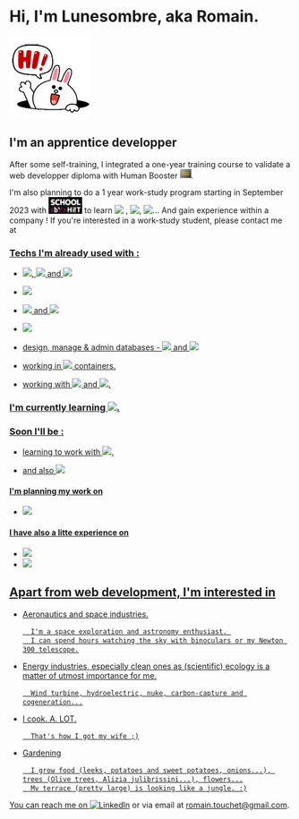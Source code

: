 
<h1>Hi, I'm Lunesombre, aka Romain.</h1>


<img src="images/hello_rabbit.gif" title="Hello Rabbit" alt="Rabbit saying hello">


<h2>I'm an apprentice developper</h2>

<p>After some self-training, I integrated a one-year training course to validate a web developper diploma with Human Booster <a href="https://humanbooster.com/"><img src="images/Logo_HB.png" title="Human Booster" alt="Human Booster" width=20px></a>.
</p>

<p> I'm also planning to do a 1 year work-study program starting in September 2023 with <a href="http://www.school-by-hiit.fr/"><img src="images/SchoolByHiit.png"
title="School by Hiit" alt="School by Hiit" width=60px></a> to learn <img src="https://img.shields.io/badge/-Java-black?style=plastic"> , <img src="https://img.shields.io/badge/-spring-black?logo=spring&logoColor=6DB33F&style=plastic">, <img src="https://img.shields.io/badge/-hibernate-black?logo=hibernate&logoColor=59666C&style=plastic">... And gain experience within a company ! 
If you're interested in a work-study student, please contact me at <a href="romain.touchet+github@gmail.com"
</p>

<h3>Techs I'm already used with :</h3>

- <img src="https://img.shields.io/badge/-HTML5-black?logo=HTML5&style=plastic">, <img src="https://img.shields.io/badge/-CSS3-black?logo=CSS3&logoColor=2965f1&style=plastic"> and <img src="https://img.shields.io/badge/-Bootstrap-black?logo=Bootstrap&logoColor=blueviolet&style=plastic">

- <img src="https://img.shields.io/badge/-JavaScript-black?logo=JavaScript&logoColor=F0DB4F&style=plastic">

- <img src="https://img.shields.io/badge/-PHP-black?logo=PHP&logoColor=777BB3&style=plastic"> and <img src="https://img.shields.io/badge/-Symfony-black?logo=Symfony&logoColor=white&style=plastic">

- <img src="https://img.shields.io/badge/-Git-black?logo=Git&logoColor=f34f29&style=plastic">

- design, manage & admin databases - <img src="https://img.shields.io/badge/-SQL-black?&logoColor=2965f1&style=plastic"> and <img src="https://img.shields.io/badge/-MySQL-black?logo=MySQL&logoColor=4479A1&style=plastic">

- working in <img src="https://img.shields.io/badge/-Docker-black?logo=Docker&logoColor=2496ED&style=plastic"> containers.
    
- working with <img src="https://img.shields.io/badge/-Linux-black?logo=Linux&logoColor=white&style=plastic"> and <img src="https://img.shields.io/badge/-Ubuntu-black?logo=Ubuntu&logoColor=E95420&style=plastic">.

<h3>I'm currently learning  <img src="https://img.shields.io/badge/-TypeScript-black?logo=typescript&logoColor=3178C6&style=plastic">.

<h3>Soon I'll be :</h3>
<p>
     
- learning to work with <img src="https://img.shields.io/badge/-Angular-black?logo=Angular&logoColor=c3002f&style=plastic">.
     
- and also <img src="https://img.shields.io/badge/-Wordpress-black?logo=Wordpress&logoColor=21759b&style=plastic">
     
</p>


<h4>I'm planning my work on </h4>
     
- <img src="https://img.shields.io/badge/-Notion-black?logo=Notion&logoColor=FFFFFF&style=plastic">
     
<h4>I have also a litte experience on </h4>
<p>
     
- <img src="https://img.shields.io/badge/-Trello-black?logo=Trello&logoColor=298fca&style=plastic">

- <img src="https://img.shields.io/badge/-Figma-black?logo=Figma&logoColor=e04a34&style=plastic">
     
</p>

<h2>Apart from web development, I'm interested in</h2>

- Aeronautics and space industries.

        I'm a space exploration and astronomy enthusiast. 
        I can spend hours watching the sky with binoculars or my Newton 300 telescope.

- Energy industries, especially clean ones as (scientific) ecology is a matter of utmost importance for me.

        Wind turbine, hydroelectric, nuke, carbon-capture and cogeneration...

- I cook. A. LOT. 

        That's how I got my wife ;)

- Gardening

        I grow food (leeks, potatoes and sweet potatoes, onions...), trees (Olive trees, Alizia julibrissini...), flowers...
        My terrace (pretty large) is looking like a jungle. :)





You can reach me on <a href=https://www.linkedin.com/in/romain-touchet-d%C3%A9veloppeur-web><img src="https://img.shields.io/badge/-LinkedIn-black?logo=LinkedIn&logoColor=007bb5&style=plastic" alt="LinkedIn" title="LinkedIn"></a> or via email at <a href="mailto:romain.touchet+github@gmail.com">romain.touchet@gmail.com</a>.

